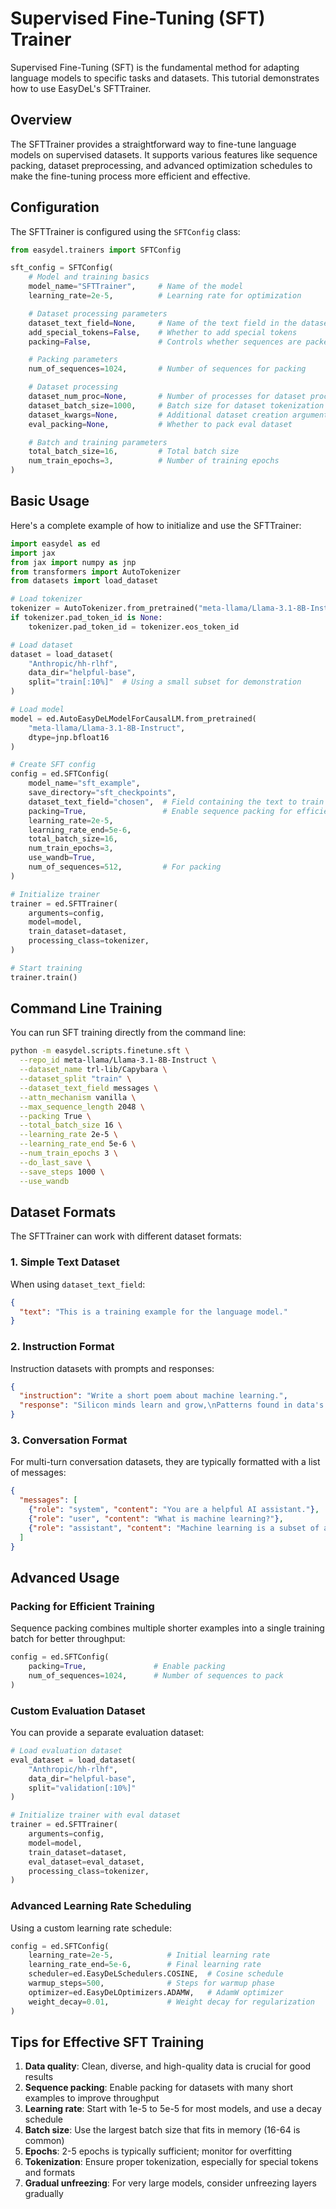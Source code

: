 # Supervised Fine-Tuning (SFT) Trainer

Supervised Fine-Tuning (SFT) is the fundamental method for adapting language models to specific tasks and datasets. This tutorial demonstrates how to use EasyDeL's SFTTrainer.

## Overview

The SFTTrainer provides a straightforward way to fine-tune language models on supervised datasets. It supports various features like sequence packing, dataset preprocessing, and advanced optimization schedules to make the fine-tuning process more efficient and effective.

## Configuration

The SFTTrainer is configured using the `SFTConfig` class:

```python
from easydel.trainers import SFTConfig

sft_config = SFTConfig(
    # Model and training basics
    model_name="SFTTrainer",     # Name of the model
    learning_rate=2e-5,          # Learning rate for optimization

    # Dataset processing parameters
    dataset_text_field=None,     # Name of the text field in the dataset
    add_special_tokens=False,    # Whether to add special tokens
    packing=False,               # Controls whether sequences are packed

    # Packing parameters
    num_of_sequences=1024,       # Number of sequences for packing

    # Dataset processing
    dataset_num_proc=None,       # Number of processes for dataset processing
    dataset_batch_size=1000,     # Batch size for dataset tokenization
    dataset_kwargs=None,         # Additional dataset creation arguments
    eval_packing=None,           # Whether to pack eval dataset

    # Batch and training parameters
    total_batch_size=16,         # Total batch size
    num_train_epochs=3,          # Number of training epochs
)
```

## Basic Usage

Here's a complete example of how to initialize and use the SFTTrainer:

```python
import easydel as ed
import jax
from jax import numpy as jnp
from transformers import AutoTokenizer
from datasets import load_dataset

# Load tokenizer
tokenizer = AutoTokenizer.from_pretrained("meta-llama/Llama-3.1-8B-Instruct")
if tokenizer.pad_token_id is None:
    tokenizer.pad_token_id = tokenizer.eos_token_id

# Load dataset
dataset = load_dataset(
    "Anthropic/hh-rlhf",
    data_dir="helpful-base",
    split="train[:10%]"  # Using a small subset for demonstration
)

# Load model
model = ed.AutoEasyDeLModelForCausalLM.from_pretrained(
    "meta-llama/Llama-3.1-8B-Instruct",
    dtype=jnp.bfloat16
)

# Create SFT config
config = ed.SFTConfig(
    model_name="sft_example",
    save_directory="sft_checkpoints",
    dataset_text_field="chosen",  # Field containing the text to train on
    packing=True,                 # Enable sequence packing for efficiency
    learning_rate=2e-5,
    learning_rate_end=5e-6,
    total_batch_size=16,
    num_train_epochs=3,
    use_wandb=True,
    num_of_sequences=512,         # For packing
)

# Initialize trainer
trainer = ed.SFTTrainer(
    arguments=config,
    model=model,
    train_dataset=dataset,
    processing_class=tokenizer,
)

# Start training
trainer.train()
```

## Command Line Training

You can run SFT training directly from the command line:

```bash
python -m easydel.scripts.finetune.sft \
  --repo_id meta-llama/Llama-3.1-8B-Instruct \
  --dataset_name trl-lib/Capybara \
  --dataset_split "train" \
  --dataset_text_field messages \
  --attn_mechanism vanilla \
  --max_sequence_length 2048 \
  --packing True \
  --total_batch_size 16 \
  --learning_rate 2e-5 \
  --learning_rate_end 5e-6 \
  --num_train_epochs 3 \
  --do_last_save \
  --save_steps 1000 \
  --use_wandb
```

## Dataset Formats

The SFTTrainer can work with different dataset formats:

### 1. Simple Text Dataset

When using `dataset_text_field`:

```json
{
  "text": "This is a training example for the language model."
}
```

### 2. Instruction Format

Instruction datasets with prompts and responses:

```json
{
  "instruction": "Write a short poem about machine learning.",
  "response": "Silicon minds learn and grow,\nPatterns found in data's flow.\nMathematical art so precise,\nLearning once, then twice, then thrice."
}
```

### 3. Conversation Format

For multi-turn conversation datasets, they are typically formatted with a list of messages:

```json
{
  "messages": [
    {"role": "system", "content": "You are a helpful AI assistant."},
    {"role": "user", "content": "What is machine learning?"},
    {"role": "assistant", "content": "Machine learning is a subset of artificial intelligence..."}
  ]
}
```

## Advanced Usage

### Packing for Efficient Training

Sequence packing combines multiple shorter examples into a single training batch for better throughput:

```python
config = ed.SFTConfig(
    packing=True,               # Enable packing
    num_of_sequences=1024,      # Number of sequences to pack
)
```

### Custom Evaluation Dataset

You can provide a separate evaluation dataset:

```python
# Load evaluation dataset
eval_dataset = load_dataset(
    "Anthropic/hh-rlhf",
    data_dir="helpful-base",
    split="validation[:10%]"
)

# Initialize trainer with eval dataset
trainer = ed.SFTTrainer(
    arguments=config,
    model=model,
    train_dataset=dataset,
    eval_dataset=eval_dataset,
    processing_class=tokenizer,
)
```

### Advanced Learning Rate Scheduling

Using a custom learning rate schedule:

```python
config = ed.SFTConfig(
    learning_rate=2e-5,            # Initial learning rate
    learning_rate_end=5e-6,        # Final learning rate
    scheduler=ed.EasyDeLSchedulers.COSINE,  # Cosine schedule
    warmup_steps=500,              # Steps for warmup phase
    optimizer=ed.EasyDeLOptimizers.ADAMW,   # AdamW optimizer
    weight_decay=0.01,             # Weight decay for regularization
)
```

## Tips for Effective SFT Training

1. **Data quality**: Clean, diverse, and high-quality data is crucial for good results
2. **Sequence packing**: Enable packing for datasets with many short examples to improve throughput
3. **Learning rate**: Start with 1e-5 to 5e-5 for most models, and use a decay schedule
4. **Batch size**: Use the largest batch size that fits in memory (16-64 is common)
5. **Epochs**: 2-5 epochs is typically sufficient; monitor for overfitting
6. **Tokenization**: Ensure proper tokenization, especially for special tokens and formats
7. **Gradual unfreezing**: For very large models, consider unfreezing layers gradually
